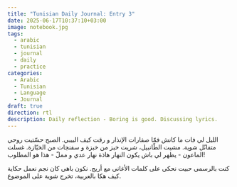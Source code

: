 ```yaml
---
title: "Tunisian Daily Journal: Entry 3"
date: 2025-06-17T10:37:10+03:00
image: notebook.jpg
tags:
  - arabic
  - tunisian
  - journal
  - daily
  - practice
categories:
  - Arabic
  - Tunisian
  - Language
  - Journal
draft: true
direction: rtl
description: Daily reflection - Boring is good. Discussing lyrics.
---
```


الليل لي فات ما كانش فمّا صفارات الإنذار و رقت كيف البيبي. الصبح حسّتيت روحي متفاىٌل شوية.  مشيت الطّانبيل، شريت خبز من خبزة و سفنجات من الخبّازة.  غسلت الماعون - يظهر لي باش يكون النهار هاذة نهار عدي و مملّ - هذا هو المطلوب!

كنت بالرسمي حبيت نحكي على كلمات الأغاني مع أريج. نكون باهي كان نجم نعمل حكاية كيف هكا بالعربية، تخرج شوية على الموضوع.
